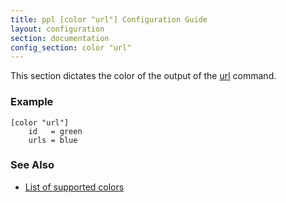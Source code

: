 ```yaml
---
title: ppl [color "url"] Configuration Guide
layout: configuration
section: documentation
config_section: color "url"
---
```


This section dictates the color of the output of the
[url](/documentation/commands/url) command.

### Example

    [color "url"]
        id   = green
        urls = blue

### See Also

* [List of supported colors](http://ppladdressbook.blueprint/documentation/configuration/color#list_of_supported_colors)

